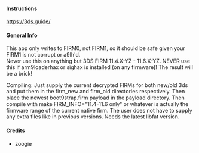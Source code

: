 #### Instructions

https://3ds.guide/

#### General Info

This app only writes to FIRM0, not FIRM1, so it should be safe given your FIRM1 is not corrupt or a9lh'd.    
Never use this on anything but 3DS FIRM 11.4.X-YZ - 11.6.X-YZ. NEVER use this if arm9loaderhax or sighax is installed (on any firmware)! The result will be a brick!

Compiling: Just supply the current decrypted FIRMs for both new/old 3ds and put them in the firm_new and firm_old 
directories respectively. Then place the newest boot9strap.firm payload in the payload directory. Then compile with
make FIRM_INFO="11.4-11.6 only" or whatever is actually the firmware range of the current native firm.
The user does not have to supply any extra files like in previous versions. Needs the latest libfat version.

#### Credits

+ zoogie
